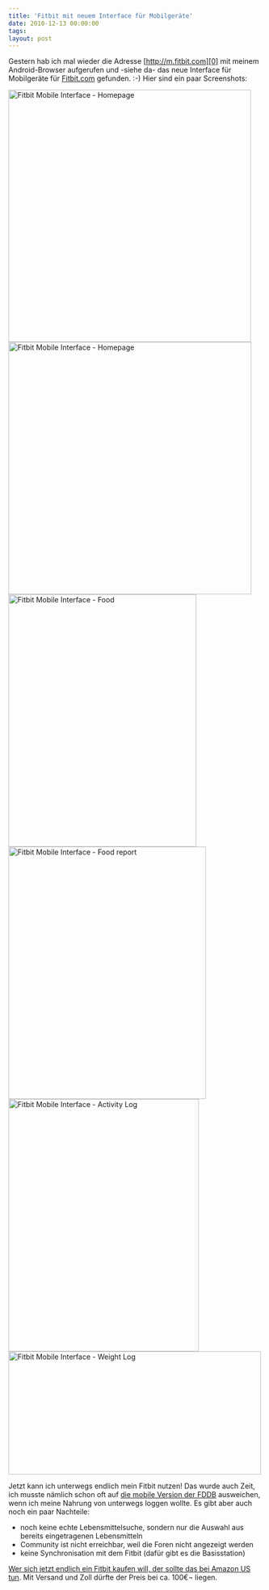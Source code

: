 ```yaml
---
title: 'Fitbit mit neuem Interface für Mobilgeräte'
date: 2010-12-13 00:00:00
tags:
layout: post
---
```

Gestern hab ich mal wieder die Adresse [http://m.fitbit.com][0] mit meinem Android-Browser aufgerufen und -siehe da- das neue Interface für Mobilger&auml;te f&uuml;r [Fitbit.com][2] gefunden. :-) Hier sind ein paar Screenshots:

<a data-flickr-embed="true"  href="https://www.flickr.com/photos/cringe/5257118784" title="Fitbit Mobile Interface - Homepage"><img src="https://c1.staticflickr.com/6/5085/5257118784_cc9198a8eb.jpg" width="480" height="500" alt="Fitbit Mobile Interface - Homepage"></a><script async src="//embedr.flickr.com/assets/client-code.js" charset="utf-8"></script>
<a data-flickr-embed="true"  href="https://www.flickr.com/photos/cringe/5257118790" title="Fitbit Mobile Interface - Homepage"><img src="https://c7.staticflickr.com/6/5082/5257118790_64a22c7317.jpg" width="481" height="500" alt="Fitbit Mobile Interface - Homepage"></a><script async src="//embedr.flickr.com/assets/client-code.js" charset="utf-8"></script>
<a data-flickr-embed="true"  href="https://www.flickr.com/photos/cringe/5257118800" title="Fitbit Mobile Interface - Food"><img src="https://c1.staticflickr.com/6/5007/5257118800_ccf0956461.jpg" width="372" height="500" alt="Fitbit Mobile Interface - Food"></a><script async src="//embedr.flickr.com/assets/client-code.js" charset="utf-8"></script>
<a data-flickr-embed="true"  href="https://www.flickr.com/photos/cringe/5257118802/" title="Fitbit Mobile Interface - Food report"><img src="https://c3.staticflickr.com/6/5081/5257118802_ea1a0fa5be.jpg" width="391" height="500" alt="Fitbit Mobile Interface - Food report"></a><script async src="//embedr.flickr.com/assets/client-code.js" charset="utf-8"></script>
<a data-flickr-embed="true"  href="https://www.flickr.com/photos/cringe/5257118944/" title="Fitbit Mobile Interface - Activity Log"><img src="https://c1.staticflickr.com/6/5247/5257118944_18d47c700b.jpg" width="377" height="500" alt="Fitbit Mobile Interface - Activity Log"></a><script async src="//embedr.flickr.com/assets/client-code.js" charset="utf-8"></script>
<a data-flickr-embed="true"  href="https://www.flickr.com/photos/cringe/5257118946/" title="Fitbit Mobile Interface - Weight Log"><img src="https://c3.staticflickr.com/6/5127/5257118946_4bf1a37f2f.jpg" width="500" height="244" alt="Fitbit Mobile Interface - Weight Log"></a><script async src="//embedr.flickr.com/assets/client-code.js" charset="utf-8"></script>

Jetzt kann ich unterwegs endlich mein Fitbit nutzen! Das wurde auch Zeit, ich musste n&auml;mlich schon oft auf [die mobile Version der FDDB][3] ausweichen, wenn ich meine Nahrung von unterwegs loggen wollte.  Es gibt aber auch noch ein paar Nachteile:

* noch keine echte Lebensmittelsuche, sondern nur die Auswahl aus bereits eingetragenen Lebensmitteln
* Community ist nicht erreichbar, weil die Foren nicht angezeigt werden
* keine Synchronisation mit dem Fitbit (dafür gibt es die Basisstation)

[Wer sich jetzt endlich ein Fitbit kaufen will, der sollte das bei Amazon US tun][1]. Mit Versand und Zoll d&uuml;rfte der Preis bei ca. 100€¬ liegen.

[0]: http://m.fitbit.com
[1]: http://www.amazon.com/Fitbit-Wireless-Personal-Trainer-fitbit/dp/B0031P3HY2/kopisde-21
[2]: http://fitbit.com
[3]: http://fddb.mobi
